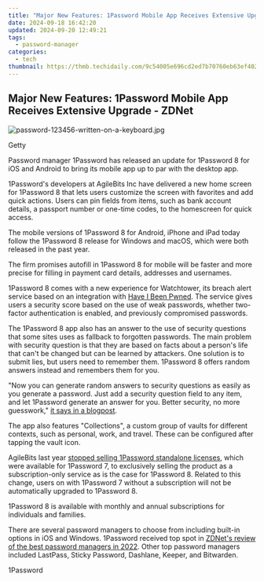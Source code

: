 ```yaml
---
title: "Major New Features: 1Password Mobile App Receives Extensive Upgrade - ZDNet"
date: 2024-09-18 16:42:20
updated: 2024-09-20 12:49:21
tags:
  - password-manager
categories:
  - tech
thumbnail: https://thmb.techidaily.com/9c54005e696cd2ed7b70760eb63ef402583a5567abcd354a24f074d4d0059be5.jpg
---
```


## Major New Features: 1Password Mobile App Receives Extensive Upgrade - ZDNet

![password-123456-written-on-a-keyboard.jpg](https://www.zdnet.com/a/img/resize/61b913f0c7eee437aa7613923a6a2e03e7c1ce72/2021/09/30/9785e807-14e2-4311-a6cb-2a1f0019704d/password-123456-written-on-a-keyboard.jpg?auto=webp&width=1280)

Getty

Password manager 1Password has released an update for 1Password 8 for iOS and Android to bring its mobile app up to par with the desktop app. 

1Password's developers at AgileBits Inc have delivered a new home screen for 1Password 8 that lets users customize the screen with favorites and add quick actions. Users can pin fields from items, such as bank account details, a passport number or one-time codes, to the homescreen for quick access. 

The mobile versions of 1Password 8 for Android, iPhone and iPad today follow the 1Password 8 release for Windows and macOS, which were both released in the past year.

The firm promises autofill in 1Password 8 for mobile will be faster and more precise for filling in payment card details, addresses and usernames. 

1Password 8 comes with a new experience for Watchtower, its breach alert service based on an integration with [Have I Been Pwned](https://haveibeenpwned.com/). The service gives users a security score based on the use of weak passwords, whether two-factor authentication is enabled, and previously compromised passwords. 

The 1Password 8 app also has an answer to the use of security questions that some sites uses as fallback to forgotten passwords. The main problem with security question is that they are based on facts about a person's life that can't be changed but can be learned by attackers. One solution is to submit lies, but users need to remember them. 1Password 8 offers random answers instead and remembers them for you.

"Now you can generate random answers to security questions as easily as you generate a password. Just add a security question field to any item, and let 1Password generate an answer for you. Better security, no more guesswork," [it says in a blogpost](https://blog.1password.com/1password-8-ios-android/). 

The app also features "Collections", a custom group of vaults for different contexts, such as personal, work, and travel. These can be configured after tapping the vault icon. 

AgileBits last year [stopped selling 1Password standalone licenses](https://1password.community/discussion/comment/601917/#Comment%5F601917), which were available for 1Password 7, to exclusively selling the product as a subscription-only service as is the case for 1Password 8\. Related to this change, users on with 1Password 7 without a subscription will not be automatically upgraded to 1Password 8.

1Password 8 is available with monthly and annual subscriptions for individuals and families.

There are several password managers to choose from including built-in options in iOS and Windows. 1Password received top spot in [ZDNet's review of the best password managers in 2022](https://www.zdnet.com/article/best-password-manager/). Other top password managers included LastPass, Sticky Password, Dashlane, Keeper, and Bitwarden. 

1Password

<ins class="adsbygoogle"
     style="display:block"
     data-ad-format="autorelaxed"
     data-ad-client="ca-pub-7571918770474297"
     data-ad-slot="1223367746"></ins>



<ins class="adsbygoogle"
     style="display:block"
     data-ad-client="ca-pub-7571918770474297"
     data-ad-slot="8358498916"
     data-ad-format="auto"
     data-full-width-responsive="true"></ins>
